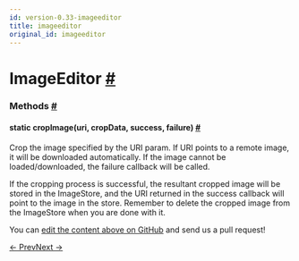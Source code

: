```yaml
---
id: version-0.33-imageeditor
title: imageeditor
original_id: imageeditor
---
```

<a id="content"></a><h1><a class="anchor" name="imageeditor"></a>ImageEditor <a class="hash-link" href="docs/imageeditor.html#imageeditor">#</a></h1><div><div></div><span><h3><a class="anchor" name="methods"></a>Methods <a class="hash-link" href="docs/imageeditor.html#methods">#</a></h3><div class="props"><div class="prop"><h4 class="methodTitle"><a class="anchor" name="cropimage"></a><span class="methodType">static </span>cropImage<span class="methodType">(uri, cropData, success, failure)</span> <a class="hash-link" href="docs/imageeditor.html#cropimage">#</a></h4><div><p>Crop the image specified by the URI param. If URI points to a remote
image, it will be downloaded automatically. If the image cannot be
loaded/downloaded, the failure callback will be called.</p><p>If the cropping process is successful, the resultant cropped image
will be stored in the ImageStore, and the URI returned in the success
callback will point to the image in the store. Remember to delete the
cropped image from the ImageStore when you are done with it.</p></div></div></div></span></div><p class="edit-page-block">You can <a target="_blank" href="https://github.com/facebook/react-native/blob/master/Libraries/Image/ImageEditor.js">edit the content above on GitHub</a> and send us a pull request!</p><div class="docs-prevnext"><a class="docs-prev" href="docs/geolocation.html#content">← Prev</a><a class="docs-next" href="docs/imagepickerios.html#content">Next →</a></div>